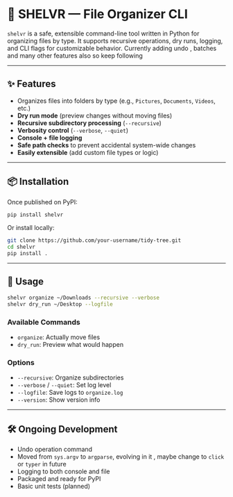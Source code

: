 # 🌳 SHELVR — File Organizer CLI

`shelvr` is a safe, extensible command-line tool written in Python for organizing files by type. 
It supports recursive operations, dry runs, logging, and CLI flags for customizable behavior.
Currently adding undo , batches and many other features also so keep following 

-----

## ✨ Features

  * Organizes files into folders by type (e.g., `Pictures`, `Documents`, `Videos`, etc.)
  * **Dry run mode** (preview changes without moving files)
  * **Recursive subdirectory processing** (`--recursive`)
  * **Verbosity control** (`--verbose`, `--quiet`)
  * **Console + file logging**
  * **Safe path checks** to prevent accidental system-wide changes
  * **Easily extensible** (add custom file types or logic)

-----

## 📦 Installation

Once published on PyPI:

```bash
pip install shelvr
```

Or install locally:

```bash
git clone https://github.com/your-username/tidy-tree.git
cd shelvr
pip install .
```

-----

## 🚀 Usage

```bash
shelvr organize ~/Downloads --recursive --verbose
shelvr dry_run ~/Desktop --logfile
```

### Available Commands

  * `organize`: Actually move files
  * `dry_run`: Preview what would happen

### Options

  * `--recursive`: Organize subdirectories
  * `--verbose` / `--quiet`: Set log level
  * `--logfile`: Save logs to `organize.log`
  * `--version`: Show version info

-----

## 🛠 Ongoing Development

  * Undo operation command
  * Moved from `sys.argv` to `argparse`, evolving in it , maybe change to `click` or `typer` in future
  * Logging to both console and file
  * Packaged and ready for PyPI
  * Basic unit tests (planned)
